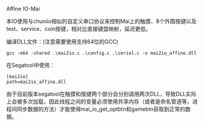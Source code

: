 Affine IO-Mai

本IO使用与chuniio相似的自定义串口协议来控制Mai上的触摸、8个外围按键以及test、service、coin按键，相对比直接键盘映射，延迟更低。

编译DLL文件：(注意需要使用支持64位的GCC)

```
gcc -m64 -shared .\mai2io.c .\config.c .\serial.c -o mai2io_affine.dll
```

在Segatool中使用：

```
[mai2io]
path=mai2io_affine.dll
```

由于目前版本segatool在触摸和按键两个部分会分别调用两次DLL，导致DLL实际上会被多次加载，因此线程之间的变量必须使用共享内存（或者是命名管道等，进程间同步数据的方法）才能使得mai_io_get_optbtn和gamebtn获取到正常的数据。


